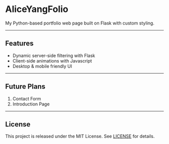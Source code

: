 # AliceYangFolio

My Python-based portfolio web page built on Flask with custom styling.  

---

## Features

- Dynamic server-side filtering with Flask
- Client-side animations with Javascript
- Desktop & mobile friendly UI
  
---

## Future Plans

1. Contact Form
2. Introduction Page

---

## License

This project is released under the MIT License. See [LICENSE](LICENSE) for details.
